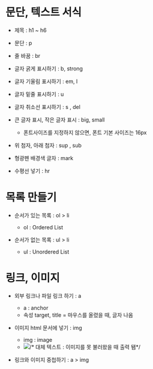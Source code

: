 # 문단, 텍스트 서식

- 제목 : h1 ~ h6

- 문단 : p
- 줄 바꿈 : br

- 글자 굵게 표시하기 : b, strong

- 글자 기울림 표시하기 : em, l

- 글자 밑줄 표시하기 : u

- 글자 취소선 표시하기 : s , del

- 큰 글자 표시, 작은 글자 표시 : big, small
  - 폰트사이즈를 지정하지 않으면, 폰트 기본 사이즈는 16px

- 위 첨자, 아래 첨자 : sup , sub

- 형광펜 배경색 글자 : mark

- 수평선 넣기 : hr

# 목록 만들기

- 순서가 있는 목록 : ol > li
  - ol : Ordered List

- 순서가 없는 목록 : ul > li 
  - ul : Unordered List

# 링크, 이미지

- 외부 링크나 파일 링크 하기 : a
  - a : anchor
  - 속성 
  target, 
  title = 마우스를 올렸을 때, 글자 나옴

- 이미지 html 문서에 넣기 : img
  - img : image
  - <img src="/* 이미지 주소 */" alt="/* 대체 텍스트 : 이미지를 못 불러왔을 때 출력 됌*/ ">

- 링크와 이미지 중첩하기 : a > img